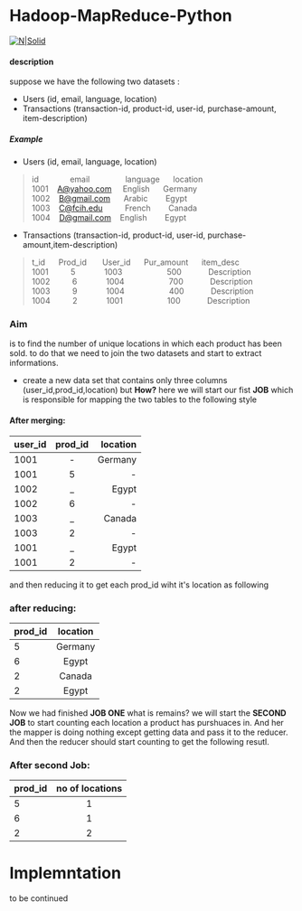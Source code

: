 #  Hadoop-MapReduce-Python

[![N|Solid](https://upload.wikimedia.org/wikipedia/commons/thumb/0/0e/Hadoop_logo.svg/1000px-Hadoop_logo.svg.png)](https://nodesource.com/products/nsolid)

#### description
  suppose we have the following two datasets :
 - Users (id, email, language, location)
 - Transactions (transaction-id, product-id, user-id, purchase-amount, item-description)
  ##### Example
- Users (id, email, language, location)
 > id&nbsp;&nbsp;&nbsp;&nbsp;&nbsp;&nbsp;&nbsp;&nbsp;&nbsp;&nbsp;&nbsp;&nbsp;&nbsp;&nbsp;email&nbsp;&nbsp;&nbsp;&nbsp;&nbsp;&nbsp;&nbsp;&nbsp;&nbsp;&nbsp;&nbsp;&nbsp;&nbsp;&nbsp;&nbsp;&nbsp;language&nbsp;&nbsp;&nbsp;&nbsp;&nbsp;&nbsp;location
 > 1001&nbsp;&nbsp;&nbsp;&nbsp;A@yahoo.com&nbsp;&nbsp;&nbsp;&nbsp;&nbsp;English&nbsp;&nbsp;&nbsp;&nbsp;&nbsp;&nbsp;Germany
 > 1002&nbsp;&nbsp;&nbsp;&nbsp;B@gmail.com&nbsp;&nbsp;&nbsp;&nbsp;&nbsp;&nbsp;Arabic&nbsp;&nbsp;&nbsp;&nbsp;&nbsp;&nbsp;&nbsp;&nbsp;Egypt
 > 1003&nbsp;&nbsp;&nbsp;&nbsp;C@fcih.edu&nbsp;&nbsp;&nbsp;&nbsp;&nbsp;&nbsp;&nbsp;&nbsp;&nbsp;&nbsp;French&nbsp;&nbsp;&nbsp;&nbsp;&nbsp;&nbsp;&nbsp;&nbsp;Canada
 > 1004&nbsp;&nbsp;&nbsp;&nbsp;D@gmail.com&nbsp;&nbsp;&nbsp;&nbsp;English&nbsp;&nbsp;&nbsp;&nbsp;&nbsp;&nbsp;&nbsp;&nbsp;Egypt
- Transactions (transaction-id, product-id, user-id, purchase-amount,item-description)
> t_id&nbsp;&nbsp;&nbsp;&nbsp;&nbsp;&nbsp;Prod_id&nbsp;&nbsp;&nbsp;&nbsp;&nbsp;&nbsp;&nbsp;User_id&nbsp;&nbsp;&nbsp;&nbsp;&nbsp;&nbsp;Pur_amount&nbsp;&nbsp;&nbsp;&nbsp;&nbsp;&nbsp;item_desc
> 1001&nbsp;&nbsp;&nbsp;&nbsp;&nbsp;&nbsp;&nbsp;&nbsp;&nbsp;&nbsp;5&nbsp;&nbsp;&nbsp;&nbsp;&nbsp;&nbsp;&nbsp;&nbsp;&nbsp;&nbsp;&nbsp;&nbsp;&nbsp;1003&nbsp;&nbsp;&nbsp;&nbsp;&nbsp;&nbsp;&nbsp;&nbsp;&nbsp;&nbsp;&nbsp;&nbsp;&nbsp;&nbsp;&nbsp;&nbsp;&nbsp;&nbsp;&nbsp;&nbsp;500&nbsp;&nbsp;&nbsp;&nbsp;&nbsp;&nbsp;&nbsp;&nbsp;&nbsp;&nbsp;&nbsp;&nbsp;Description
> 1002&nbsp;&nbsp;&nbsp;&nbsp;&nbsp;&nbsp;&nbsp;&nbsp;&nbsp;&nbsp;6&nbsp;&nbsp;&nbsp;&nbsp;&nbsp;&nbsp;&nbsp;&nbsp;&nbsp;&nbsp;&nbsp;&nbsp;&nbsp;1004&nbsp;&nbsp;&nbsp;&nbsp;&nbsp;&nbsp;&nbsp;&nbsp;&nbsp;&nbsp;&nbsp;&nbsp;&nbsp;&nbsp;&nbsp;&nbsp;&nbsp;&nbsp;&nbsp;&nbsp;700&nbsp;&nbsp;&nbsp;&nbsp;&nbsp;&nbsp;&nbsp;&nbsp;&nbsp;&nbsp;&nbsp;&nbsp;Description
> 1003&nbsp;&nbsp;&nbsp;&nbsp;&nbsp;&nbsp;&nbsp;&nbsp;&nbsp;&nbsp;9&nbsp;&nbsp;&nbsp;&nbsp;&nbsp;&nbsp;&nbsp;&nbsp;&nbsp;&nbsp;&nbsp;&nbsp;&nbsp;1004&nbsp;&nbsp;&nbsp;&nbsp;&nbsp;&nbsp;&nbsp;&nbsp;&nbsp;&nbsp;&nbsp;&nbsp;&nbsp;&nbsp;&nbsp;&nbsp;&nbsp;&nbsp;&nbsp;&nbsp;400&nbsp;&nbsp;&nbsp;&nbsp;&nbsp;&nbsp;&nbsp;&nbsp;&nbsp;&nbsp;&nbsp;&nbsp;Description
> 1004&nbsp;&nbsp;&nbsp;&nbsp;&nbsp;&nbsp;&nbsp;&nbsp;&nbsp;&nbsp;2&nbsp;&nbsp;&nbsp;&nbsp;&nbsp;&nbsp;&nbsp;&nbsp;&nbsp;&nbsp;&nbsp;&nbsp;&nbsp;1001&nbsp;&nbsp;&nbsp;&nbsp;&nbsp;&nbsp;&nbsp;&nbsp;&nbsp;&nbsp;&nbsp;&nbsp;&nbsp;&nbsp;&nbsp;&nbsp;&nbsp;&nbsp;&nbsp;&nbsp;100&nbsp;&nbsp;&nbsp;&nbsp;&nbsp;&nbsp;&nbsp;&nbsp;&nbsp;&nbsp;&nbsp;&nbsp;Description

### Aim
  is to find the number of unique locations in which each product has been sold.
  to do that we need to join the two datasets and start to extract informations.
  - create a new data set that contains only three columns
   (user_id,prod_id,location) but __How?__
  here we will start our fist __JOB__ which is responsible for mapping the two tables to the following style
####  After merging:
| user_id       | prod_id       | location  |
| ------------- |:-------------:| -----:|
| 1001    | - | Germany |
| 1001      | 5      |   - |
| 1002 | _      |    Egypt |
| 1002 | 6      |    - |
| 1003 | _      |    Canada |
| 1003 | 2      |    - |
| 1001 | _      |    Egypt |
| 1001 | 2     |    - |
and then reducing it to get each prod_id wiht it's location as following
### after reducing:
| prod_id       | location       |
| ------------- |:-------------:|
| 5    | Germany |
| 6      | Egypt      |
| 2 | Canada      |
| 2 | Egypt      |

Now we had finished __JOB ONE__ what is remains?
we will start the __SECOND JOB__ to start counting each location a product has purshuaces in. And her the mapper is doing nothing except getting data and pass it to the reducer. And then the reducer should start counting to get the following resutl.
### After second Job:
| prod_id       | no of locations       |
| ------------- |:-------------:|
| 5    | 1 |
| 6      | 1      |
| 2 | 2      |

# Implemntation
 to be continued
